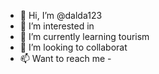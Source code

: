 - 👋 Hi, I’m @dalda123
- 👀 I’m interested in 
- 🌱 I’m currently learning tourism
- 💞️ I’m looking to collaborat
- 📫 Want to reach me - 

<!---
dalda123/dalda123 is a ✨ special ✨ repository because its `README.md` (this file) appears on your GitHub profile.
You can click the Preview link to take a look at your changes.
--->
